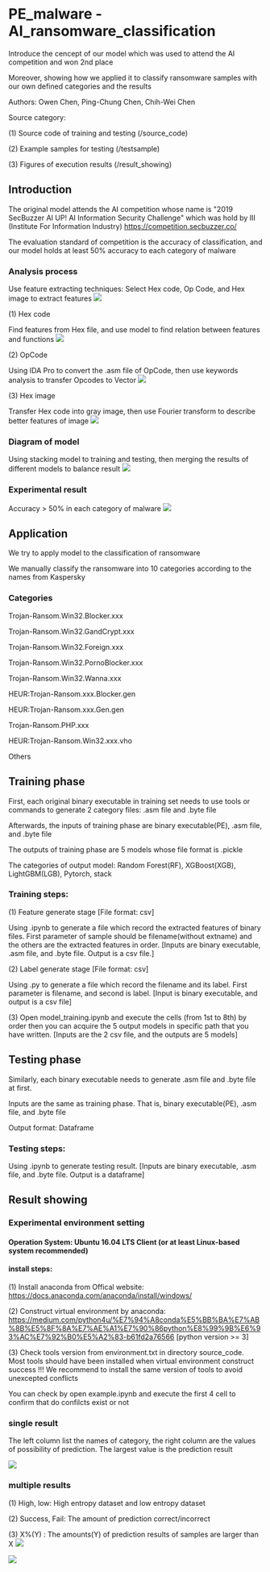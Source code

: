 # PE_malware - AI_ransomware_classification
Introduce the cencept of our model which was used to attend the AI competition and won 2nd place

Moreover, showing how we applied it to classify ransomware samples with our own defined categories and the results 

Authors: Owen Chen, Ping-Chung Chen, Chih-Wei Chen

Source category:

(1) Source code of training and testing (/source_code)

(2) Example samples for testing (/testsample)

(3) Figures of execution results (/result_showing)

## Introduction

The original model attends the AI competition whose name is "2019 SecBuzzer AI UP! AI Information Security Challenge" which was hold by III (Institute For Information Industry)
https://competition.secbuzzer.co/

The evaluation standard of competition is the accuracy of classification, and our model holds at least 50% accuracy to each category of malware

### Analysis process

Use feature extracting techniques: Select Hex code, Op Code, and Hex image to extract features
![](https://github.com/fire78625/AI_ransomware_classification/blob/main/result_showing/malware_analysis.JPG)

(1) Hex code

Find features from Hex file, and use model to find relation between features and functions
![](https://github.com/fire78625/AI_ransomware_classification/blob/main/result_showing/hex_code_analysis.JPG)

(2) OpCode

Using IDA Pro to convert the .asm file of OpCode, then use keywords analysis to transfer Opcodes to Vector
![](https://github.com/fire78625/AI_ransomware_classification/blob/main/result_showing/opcode_analysis.JPG)

(3) Hex image

Transfer Hex code into gray image, then use Fourier transform to describe better features of image
![](https://github.com/fire78625/AI_ransomware_classification/blob/main/result_showing/hex_code_analysis.JPG)

### Diagram of model

Using stacking model to training and testing, then merging the results of different models to balance result
![](https://github.com/fire78625/AI_ransomware_classification/blob/main/result_showing/stack_model.JPG)

### Experimental result

Accuracy > 50% in each category of malware
![](https://github.com/fire78625/AI_ransomware_classification/blob/main/result_showing/accuracy.JPG)

## Application

We try to apply model to the classification of ransomware

We manually classify the ransomware into 10 categories according to the names from Kaspersky

### Categories

Trojan-Ransom.Win32.Blocker.xxx

Trojan-Ransom.Win32.GandCrypt.xxx

Trojan-Ransom.Win32.Foreign.xxx

Trojan-Ransom.Win32.PornoBlocker.xxx

Trojan-Ransom.Win32.Wanna.xxx

HEUR:Trojan-Ransom.xxx.Blocker.gen

HEUR:Trojan-Ransom.xxx.Gen.gen

Trojan-Ransom.PHP.xxx

HEUR:Trojan-Ransom.Win32.xxx.vho

Others

## Training phase
First, each original binary executable in training set needs to use tools or commands to generate 2 category files: .asm file and .byte file

Afterwards, the inputs of training phase are binary executable(PE), .asm file, and .byte file 

The outputs of training phase are 5 models whose file format is .pickle

The categories of output model: Random Forest(RF), XGBoost(XGB), LightGBM(LGB), Pytorch, stack

### Training steps:

(1) Feature generate stage [File format: csv]

Using .ipynb to generate a file which record the extracted features of binary files. First parameter of sample should be filename(without extname) and the others are the extracted features in order. [Inputs are binary executable, .asm file, and .byte file. Output is a csv file.]
    
(2) Label generate stage [File format: csv]

Using .py to generate a file which record the filename and its label. First parameter is filename, and second is label. [Input is binary executable, and output is a csv file]

(3) Open model_training.ipynb and execute the cells (from 1st to 8th) by order then you can acquire the 5 output models in specific path that you have written. [Inputs are the 2 csv file, and the outputs are 5 models]
## Testing phase
Similarly, each binary executable needs to generate .asm file and .byte file at first.

Inputs are the same as training phase. That is, binary executable(PE), .asm file, and .byte file

Output format: Dataframe

### Testing steps:

Using .ipynb to generate testing result. [Inputs are binary executable, .asm file, and .byte file. Output is a dataframe]

## Result showing

### Experimental environment setting
#### Operation System: Ubuntu 16.04 LTS Client (or at least Linux-based system recommended)
#### install steps:

(1) Install anaconda from Offical website: https://docs.anaconda.com/anaconda/install/windows/

(2) Construct virtual environment by anaconda: https://medium.com/python4u/%E7%94%A8conda%E5%BB%BA%E7%AB%8B%E5%8F%8A%E7%AE%A1%E7%90%86python%E8%99%9B%E6%93%AC%E7%92%B0%E5%A2%83-b61fd2a76566 [python version >= 3]

(3) Check tools version from environment.txt in directory source_code. Most tools should have been installed when virtual environment construct success
!!! We recommend to install the same version of tools to avoid unexcepted conflicts

You can check by open example.ipynb and execute the first 4 cell to confirm that do confilcts exist or not 

### single result

The left column list the names of category, the right column are the values of possibility of prediction. The largest value is the prediction result

![](https://github.com/fire78625/AI_ransomware_classification/blob/main/result_showing/ai_single.png)
### multiple results

(1) High, low: High entropy dataset and low entropy dataset

(2) Success, Fail: The amount of prediction correct/incorrect

(3) X%(Y) : The amounts(Y) of prediction results of samples are larger than X
![](https://github.com/fire78625/AI_ransomware_classification/blob/main/result_showing/ai_high_classify.png)

![](https://github.com/fire78625/AI_ransomware_classification/blob/main/result_showing/ai_low_classify.JPG)
